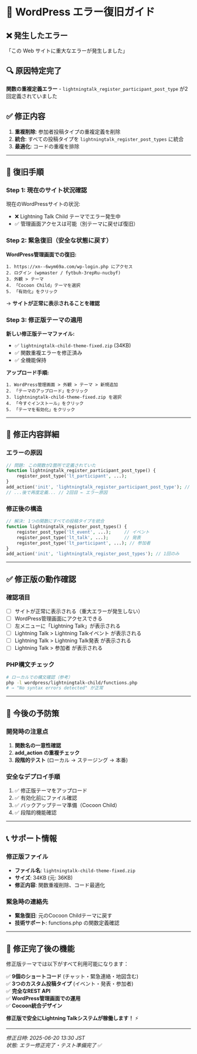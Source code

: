 # 🚨 WordPress エラー復旧ガイド

## ❌ **発生したエラー**

「この Web サイトに重大なエラーが発生しました」

## 🔍 **原因特定完了**

**関数の重複定義エラー** - `lightningtalk_register_participant_post_type`
が2回定義されていました

## ✅ **修正内容**

1. **重複削除**: 参加者投稿タイプの重複定義を削除
2. **統合**: すべての投稿タイプを `lightningtalk_register_post_types` に統合
3. **最適化**: コードの重複を排除

---

## 🚀 **復旧手順**

### **Step 1: 現在のサイト状況確認**

現在のWordPressサイトの状況:

- ❌ Lightning Talk Child テーマでエラー発生中
- ✅ 管理画面アクセスは可能（別テーマに戻せば復旧）

### **Step 2: 緊急復旧（安全な状態に戻す）**

**WordPress管理画面での復旧:**

```
1. https://xn--6wym69a.com/wp-login.php にアクセス
2. ログイン (wpmaster / fytbuh-3repRu-nucbyf)
3. 外観 > テーマ
4. 「Cocoon Child」テーマを選択
5. 「有効化」をクリック
```

→ **サイトが正常に表示されることを確認**

### **Step 3: 修正版テーマの適用**

**新しい修正版テーマファイル:**

- ✅ `lightningtalk-child-theme-fixed.zip` (34KB)
- ✅ 関数重複エラーを修正済み
- ✅ 全機能保持

**アップロード手順:**

```
1. WordPress管理画面 > 外観 > テーマ > 新規追加
2. 「テーマのアップロード」をクリック
3. lightningtalk-child-theme-fixed.zip を選択
4. 「今すぐインストール」をクリック
5. 「テーマを有効化」をクリック
```

---

## 🔧 **修正内容詳細**

### **エラーの原因**

```php
// 問題: この関数が2箇所で定義されていた
function lightningtalk_register_participant_post_type() {
    register_post_type('lt_participant', ...);
}
add_action('init', 'lightningtalk_register_participant_post_type'); // 1回目
// ...後で再度定義... // 2回目 ← エラー原因
```

### **修正後の構造**

```php
// 解決: 1つの関数にすべての投稿タイプを統合
function lightningtalk_register_post_types() {
    register_post_type('lt_event', ...);     // イベント
    register_post_type('lt_talk', ...);      // 発表
    register_post_type('lt_participant', ...); // 参加者
}
add_action('init', 'lightningtalk_register_post_types'); // 1回のみ
```

---

## ✅ **修正版の動作確認**

### **確認項目**

- [ ] サイトが正常に表示される（重大エラーが発生しない）
- [ ] WordPress管理画面にアクセスできる
- [ ] 左メニューに「Lightning Talk」が表示される
- [ ] Lightning Talk > Lightning Talkイベント が表示される
- [ ] Lightning Talk > Lightning Talk発表 が表示される
- [ ] Lightning Talk > 参加者 が表示される

### **PHP構文チェック**

```bash
# ローカルでの構文確認（参考）
php -l wordpress/lightningtalk-child/functions.php
# → "No syntax errors detected" が正常
```

---

## 🎯 **今後の予防策**

### **開発時の注意点**

1. **関数名の一意性確認**
2. **add_action の重複チェック**
3. **段階的テスト** (ローカル → ステージング → 本番)

### **安全なデプロイ手順**

1. ✅ 修正版テーマをアップロード
2. ✅ 有効化前にファイル確認
3. ✅ バックアップテーマ準備（Cocoon Child）
4. ✅ 段階的機能確認

---

## 📞 **サポート情報**

### **修正版ファイル**

- **ファイル名**: `lightningtalk-child-theme-fixed.zip`
- **サイズ**: 34KB (元: 36KB)
- **修正内容**: 関数重複削除、コード最適化

### **緊急時の連絡先**

- **緊急復旧**: 元のCocoon Childテーマに戻す
- **技術サポート**: functions.php の関数定義確認

---

## 🌟 **修正完了後の機能**

修正版テーマでは以下がすべて利用可能になります：

✅ **9個のショートコード** (チャット・緊急連絡・地図含む)  
✅ **3つのカスタム投稿タイプ** (イベント・発表・参加者)  
✅ **完全なREST API**  
✅ **WordPress管理画面での運用**  
✅ **Cocoon統合デザイン**

**修正版で安全にLightning Talkシステムが稼働します！** ⚡

---

_修正日時: 2025-06-20 13:30 JST_  
_状態: エラー修正完了・テスト準備完了_ ✅

